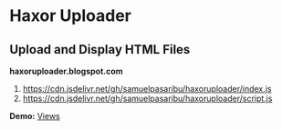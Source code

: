 # Haxor Uploader
## Upload and Display HTML Files
<strong>haxoruploader.blogspot.com</strong>
<ol>
<li><a href="https://cdn.jsdelivr.net/gh/samuelpasaribu/haxoruploader/index.js">https://cdn.jsdelivr.net/gh/samuelpasaribu/haxoruploader/index.js</a></li>
<li><a href="https://cdn.jsdelivr.net/gh/samuelpasaribu/haxoruploader/script.js">https://cdn.jsdelivr.net/gh/samuelpasaribu/haxoruploader/script.js</a></li>
</ol>
<strong>Demo:</strong>
<a href="https://haxoruploader.blogspot.com">Views</a>
